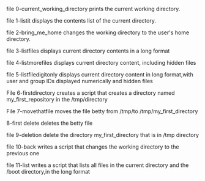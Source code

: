 file 0-current_working_directory prints the current working directory.

file 1-listit displays the contents list of the current directory.

file 2-bring_me_home changes the working directory to the user's home directory.

file 3-listfiles displays current directory contents in a long format

file 4-listmorefiles displays  current directory content, including hidden files

file 5-listfiledigitonly displays current directory content in long format,with user and group IDs displayed numerically and hidden files

File 6-firstdirectory creates a script that creates a directory named my_first_repository in the /tmp/directory

File 7-movethatfile moves the file betty from /tmp/to /tmp/my_first_directory

8-first delete deletes the betty file

file 9-deletion delete the directory my_first_directory that is in /tmp directory

file 10-back writes a script that changes the working directory to the previous one

file 11-list writes a script that lists all files in the current directory and the /boot directory,in the long format

